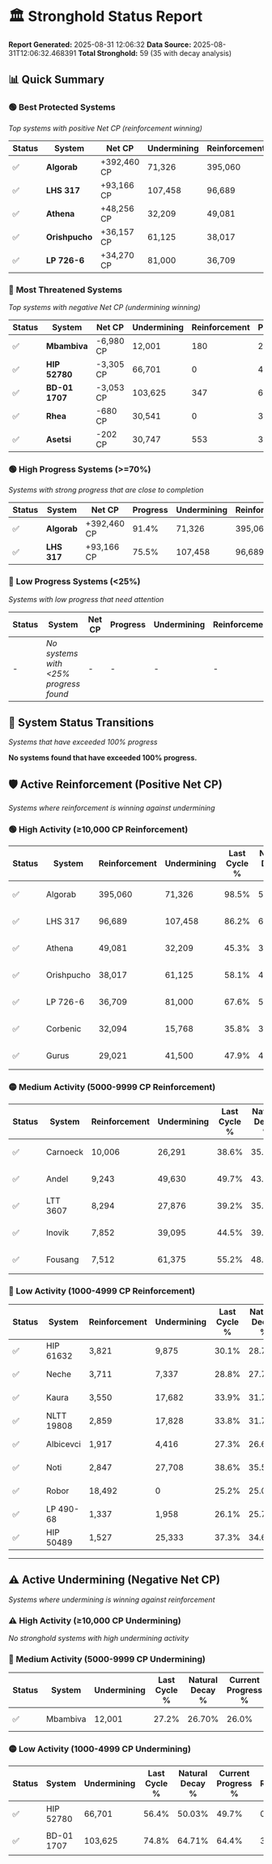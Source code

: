 # 🏛️ Stronghold Status Report

**Report Generated:** 2025-08-31 12:06:32
**Data Source:** 2025-08-31T12:06:32.468391
**Total Stronghold:** 59 (35 with decay analysis)

## 📊 Quick Summary

### 🟢 **Best Protected Systems**
*Top systems with positive Net CP (reinforcement winning)*

| Status | System | Net CP | Undermining | Reinforcement | Progress |
|--------|--------|--------|-------------|---------------|----------|
| ✅ | **Algorab** | +392,460 CP | 71,326 | 395,060 | 91.4% |
| ✅ | **LHS 317** | +93,166 CP | 107,458 | 96,689 | 75.5% |
| ✅ | **Athena** | +48,256 CP | 32,209 | 49,081 | 42.1% |
| ✅ | **Orishpucho** | +36,157 CP | 61,125 | 38,017 | 52.0% |
| ✅ | **LP 726-6** | +34,270 CP | 81,000 | 36,709 | 59.5% |

### 🔴 **Most Threatened Systems**
*Top systems with negative Net CP (undermining winning)*

| Status | System | Net CP | Undermining | Reinforcement | Progress |
|--------|--------|--------|-------------|---------------|----------|
| ✅ | **Mbambiva** | -6,980 CP | 12,001 | 180 | 26.0% |
| ✅ | **HIP 52780** | -3,305 CP | 66,701 | 0 | 49.7% |
| ✅ | **BD-01 1707** | -3,053 CP | 103,625 | 347 | 64.4% |
| ✅ | **Rhea** | -680 CP | 30,541 | 0 | 36.6% |
| ✅ | **Asetsi** | -202 CP | 30,747 | 553 | 36.7% |

### 🟢 **High Progress Systems (>=70%)**
*Systems with strong progress that are close to completion*

| Status | System | Net CP | Progress | Undermining | Reinforcement |
|--------|--------|--------|----------|-------------|---------------|
| ✅ | **Algorab** | +392,460 CP | 91.4% | 71,326 | 395,060 |
| ✅ | **LHS 317** | +93,166 CP | 75.5% | 107,458 | 96,689 |

### 🔴 **Low Progress Systems (<25%)**
*Systems with low progress that need attention*

| Status | System | Net CP | Progress | Undermining | Reinforcement |
|--------|--------|--------|----------|-------------|---------------|
| - | *No systems with <25% progress found* | - | - | - | - |
## 🔄 System Status Transitions
*Systems that have exceeded 100% progress*

**No systems found that have exceeded 100% progress.**

## 🛡️ Active Reinforcement (Positive Net CP)
*Systems where reinforcement is winning against undermining*

### 🟢 High Activity (≥10,000 CP Reinforcement)

| Status | System | Reinforcement | Undermining | Last Cycle % | Natural Decay % | Current Progress % | Current CP | Net CP | Activity |
|--------|--------|---------------|-------------|--------------|-----------------|-------------------|------------|--------|----------|
| ✅ | Algorab | 395,060 | 71,326 | 98.5% | 52.15% | 91.4% | 914,000 | +392,460 | 🟢 High Reinforcement |
| ✅ | LHS 317 | 96,689 | 107,458 | 86.2% | 66.18% | 75.5% | 755,000 | +93,166 | 🟢 High Reinforcement |
| ✅ | Athena | 49,081 | 32,209 | 45.3% | 37.27% | 42.1% | 421,000 | +48,256 | 🟢 High Reinforcement |
| ✅ | Orishpucho | 38,017 | 61,125 | 58.1% | 48.38% | 52.0% | 520,000 | +36,157 | 🟢 High Reinforcement |
| ✅ | LP 726-6 | 36,709 | 81,000 | 67.6% | 56.07% | 59.5% | 595,000 | +34,270 | 🟢 High Reinforcement |
| ✅ | Corbenic | 32,094 | 15,768 | 35.8% | 31.00% | 34.2% | 342,000 | +31,970 | 🟢 High Reinforcement |
| ✅ | Gurus | 29,021 | 41,500 | 47.9% | 40.90% | 43.7% | 437,000 | +28,003 | 🟢 High Reinforcement |

### 🟡 Medium Activity (5000-9999 CP Reinforcement)

| Status | System | Reinforcement | Undermining | Last Cycle % | Natural Decay % | Current Progress % | Current CP | Net CP | Activity |
|--------|--------|---------------|-------------|--------------|-----------------|-------------------|------------|--------|----------|
| ✅ | Carnoeck | 10,006 | 26,291 | 38.6% | 35.05% | 36.0% | 360,000 | +9,513 | 🟡 Medium Reinforcement |
| ✅ | Andel | 9,243 | 49,630 | 49.7% | 43.93% | 44.7% | 447,000 | +7,700 | 🟡 Medium Reinforcement |
| ✅ | LTT 3607 | 8,294 | 27,876 | 39.2% | 35.63% | 36.4% | 364,000 | +7,680 | 🟡 Medium Reinforcement |
| ✅ | Inovik | 7,852 | 39,095 | 44.5% | 39.92% | 40.6% | 406,000 | +6,784 | 🟡 Medium Reinforcement |
| ✅ | Fousang | 7,512 | 61,375 | 55.2% | 48.52% | 49.1% | 491,000 | +5,754 | 🟡 Medium Reinforcement |

### 🔴 Low Activity (1000-4999 CP Reinforcement)

| Status | System | Reinforcement | Undermining | Last Cycle % | Natural Decay % | Current Progress % | Current CP | Net CP | Activity |
|--------|--------|---------------|-------------|--------------|-----------------|-------------------|------------|--------|----------|
| ✅ | HIP 61632 | 3,821 | 9,875 | 30.1% | 28.72% | 29.1% | 291,000 | +3,849 | 🔵 Low Reinforcement |
| ✅ | Neche | 3,711 | 7,337 | 28.8% | 27.72% | 28.1% | 281,000 | +3,784 | 🔵 Low Reinforcement |
| ✅ | Kaura | 3,550 | 17,682 | 33.9% | 31.76% | 32.1% | 321,000 | +3,410 | 🔵 Low Reinforcement |
| ✅ | NLTT 19808 | 2,859 | 17,828 | 33.8% | 31.75% | 32.0% | 320,000 | +2,540 | 🔵 Low Reinforcement |
| ✅ | Albicevci | 1,917 | 4,416 | 27.3% | 26.67% | 26.9% | 268,999 | +2,277 | 🔵 Low Reinforcement |
| ✅ | Noti | 2,847 | 27,708 | 38.6% | 35.57% | 35.8% | 358,000 | +2,256 | 🔵 Low Reinforcement |
| ✅ | Robor | 18,492 | 0 | 25.2% | 25.00% | 25.2% | 252,000 | +2,000 | 🔵 Low Reinforcement |
| ✅ | LP 490-68 | 1,337 | 1,958 | 26.1% | 25.72% | 25.9% | 259,000 | +1,772 | 🔵 Low Reinforcement |
| ✅ | HIP 50489 | 1,527 | 25,333 | 37.3% | 34.69% | 34.8% | 348,000 | +1,093 | 🔵 Low Reinforcement |


---

## ⚠️ Active Undermining (Negative Net CP)
*Systems where undermining is winning against reinforcement*

### ⚠️ High Activity (≥10,000 CP Undermining)

*No stronghold systems with high undermining activity*

### 🔶 Medium Activity (5000-9999 CP Undermining)

| Status | System | Undermining | Last Cycle % | Natural Decay % | Current Progress % | Reinforcement | Current CP | Net CP | Activity |
|--------|--------|-------------|--------------|-----------------|-------------------|---------------|------------|--------|----------|
| ✅ | Mbambiva | 12,001 | 27.2% | 26.70% | 26.0% | 180 | 260,000 | -6,980 | 🔶 Medium Undermining |

### 🟡 Low Activity (1000-4999 CP Undermining)

| Status | System | Undermining | Last Cycle % | Natural Decay % | Current Progress % | Reinforcement | Current CP | Net CP | Activity |
|--------|--------|-------------|--------------|-----------------|-------------------|---------------|------------|--------|----------|
| ✅ | HIP 52780 | 66,701 | 56.4% | 50.03% | 49.7% | 0 | 497,000 | -3,305 | 🟡 Low Undermining |
| ✅ | BD-01 1707 | 103,625 | 74.8% | 64.71% | 64.4% | 347 | 644,000 | -3,053 | 🟡 Low Undermining |
